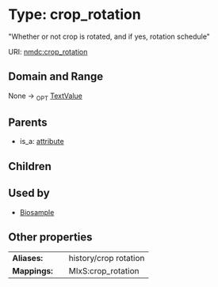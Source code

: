 
# Type: crop_rotation


"Whether or not crop is rotated, and if yes, rotation schedule"

URI: [nmdc:crop_rotation](https://microbiomedata/meta/crop_rotation)


## Domain and Range

None ->  <sub>OPT</sub> [TextValue](TextValue.md)

## Parents

 *  is_a: [attribute](attribute.md)

## Children


## Used by

 * [Biosample](Biosample.md)

## Other properties

|  |  |  |
| --- | --- | --- |
| **Aliases:** | | history/crop rotation |
| **Mappings:** | | MIxS:crop_rotation |

